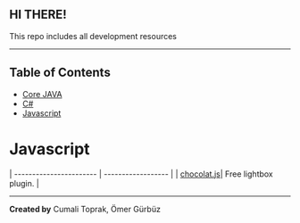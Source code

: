 ## HI THERE!

This repo includes all development resources

***

## Table of Contents

- [Core JAVA](#core-java)
- [C#](#Csharp)
- [Javascript](#Javascript)

# Javascript
| ----------------------- | ------------------ |
| [chocolat.js](http://chocolat.insipi.de/)| Free lightbox plugin. |

*****
__Created by__ Cumali Toprak, Ömer Gürbüz
